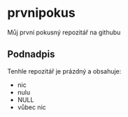 # prvnipokus
Můj první pokusný repozitář na githubu
## Podnadpis
Tenhle repozitář je prázdný a obsahuje:
- nic
- nulu
- NULL
- vůbec nic
